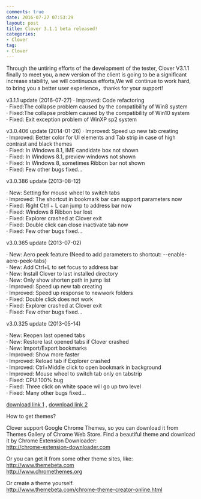 ```yaml
---
comments: true
date: 2016-07-27 07:53:29
layout: post
title: Clover 3.1.1 beta released!
categories:
- Clover 
tag:
- Clover
---
```


Through the untiring efforts of the development of the tester, Clover V3.1.1 finally to meet you, 
a new version of the client is going to be a significant increase stability, 
we will continuous efforts,We will continue to work hard, to bring you a better user experience，thanks for your support!

v3.1.1 update (2016-07-27)
·   Improved: Code refactoring<br>
·   Fixed:The collapse problem caused by the compatibility of Win8 system<br>
·   Fixed:The collapse problem caused by the compatibility of Win10 system<br>
·   Fixed: Exit exception problem of WinXP sp2 system<br>

v3.0.406 update (2014-01-26)
·   Improved: Speed up new tab creating<br>
·   Improved: Better color for UI elements and Tab strip in case of high contrast and black themes<br>
·   Fixed: In Windows 8.1, IME candidate box not shown<br>
·   Fixed: In Windows 8.1, preview windows not shown<br>
·   Fixed: In Windows 8, sometimes Ribbon bar not shown<br>
·   Fixed: Few other bugs fixed...<br>

v3.0.386 update (2013-08-12)

·   New: Setting for mouse wheel to switch tabs<br>
·   Improved: The shortcut in bookmark bar can support parameters now<br>
·   Fixed: Right Ctrl + L can jump to address bar now<br>
·   Fixed: Windows 8 Ribbon bar lost<br>
·   Fixed: Explorer crashed at Clover exit<br>
·   Fixed: Double click can close inactivate tab now<br>
·   Fixed: Few other bugs fixed...<br>

v3.0.365 update (2013-07-02)

·   New: Aero peek feature (Need to add parameters to shortcut: --enable-aero-peek-tabs)<br>
·   New: Add Ctrl+L to set focus to address bar<br>
·   New: Install Clover to last installed directory<br>
·   New: Only show shorten path in jump list<br>
·   Improved: Speed up new tab creating<br>
·   Improved: Speed up response to newwork folders<br>
·   Fixed: Double click does not work<br>
·   Fixed: Explorer crashed at Clover exit<br>
·   Fixed: Few other bugs fixed...<br>

v3.0.325 update (2013-05-14)

·   New: Reopen last opened tabs<br>
·   New: Restore last opened tabs if Clover crashed<br>
·   New: Import/Export bookmarks<br>
·   Improved: Show more faster<br>
·   Improved: Reload tab if Explorer crashed<br>
·   Improved: Ctrl+Middle click to open bookmark in background<br>
·   Improved: Mouse wheel to switch tab only on tabstrip<br>
·   Fixed: CPU 100% bug<br>
·   Fixed: Three click on white space will go up two level<br>
·   Fixed: Many other bugs fixed...<br>


<p><a href="http://ejie.me/download">download link 1</a> ,  <a href="http://ejie.me/uploads/Clover_Setup_3.0.406.zip">download link 2</a></p>

How to get themes?

Clover support Google Chrome Themes, so you can download it from Themes Gallery of Chrome Web Store. 
Find a beautiful theme and download it by Chrome Extension Downloader:<br>
<a href="http://chrome-extension-downloader.com">http://chrome-extension-downloader.com</a>

Or you can get it from some other theme sites, like:<br>
<a href="http://www.themebeta.com">http://www.themebeta.com</a><br>
<a href="http://www.chromethemes.org">http://www.chromethemes.org</a><br>

Or create a theme yourself.<br>
<a href="http://www.themebeta.com/chrome-theme-creator-online.html">http://www.themebeta.com/chrome-theme-creator-online.html</a><br>
